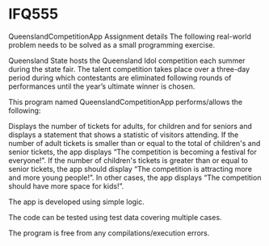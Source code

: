 # IFQ555
QueenslandCompetitionApp
Assignment details
The following real-world problem needs to be solved as a small programming exercise.

Queensland State hosts the Queensland Idol competition each summer during the state fair. The talent competition takes place over a three-day period during which contestants are eliminated following rounds of performances until the year’s ultimate winner is chosen.

This program named QueenslandCompetitionApp performs/allows the following:

Displays the number of tickets for adults, for children and for seniors and displays a statement that shows a statistic of visitors attending.
If the number of adult tickets is smaller than or equal to the total of children's and senior tickets, the app displays “The competition is becoming a festival for everyone!”.
If the number of children's tickets is greater than or equal to senior tickets, the app should display “The competition is attracting more and more young people!”.
In other cases, the app displays “The competition should have more space for kids!”.


The app is developed using simple logic.

The code can be tested using test data covering multiple cases.

The program is free from any compilations/execution errors.
